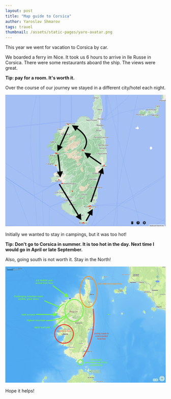 ```yaml
---
layout: post
title: "Map guide to Corsica"
author: Yaroslav Shmarov
tags: travel
thumbnail: /assets/static-pages/yaro-avatar.png
---
```


This year we went for vacation to Corsica by car.

We boarded a ferry im Nice. It took us 6 hours to arrive in Ile Russe in Corsica. There were some restaurants aboard the ship. The views were great.

**Tip: pay for a room. It's worth it.**

Over the course of our journey we stayed in a different city/hotel each night. 

![corsica-google-map](/assets/images/corsica-google-map.png)

Initially we wanted to stay in campings, but it was too hot!

**Tip: Don't go to Corsica in summer. It is too hot in the day. Next time I would go in April or late September.**

Also, going south is not worth it. Stay in the North!

![corsica-commented-map](/assets/images/corsica-commented-map.png) 

Hope it helps!